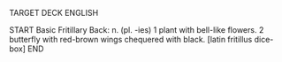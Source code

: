 TARGET DECK
ENGLISH

START
Basic
Fritillary
Back: n. (pl. -ies) 1 plant with bell-like flowers. 2 butterfly with red-brown wings chequered with black. [latin fritillus dice-box]
END
